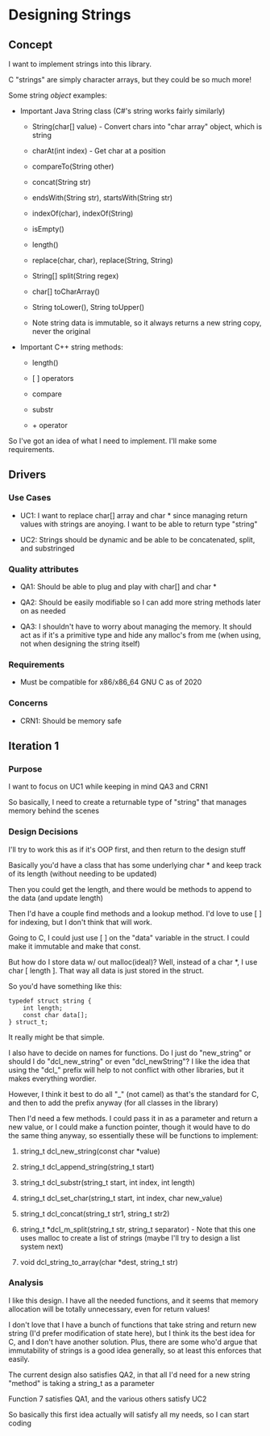 # Designing Strings

## Concept

I want to implement strings into this library.

C "strings" are simply character arrays, but they could be so much more!

Some string *object* examples:

 - Important Java String class (C#'s string works fairly similarly)

   + String(char[] value) - Convert chars into "char array" object, which is string

   + charAt(int index) - Get char at a position

   + compareTo(String other)

   + concat(String str)

   + endsWith(String str), startsWith(String str)

   + indexOf(char), indexOf(String)

   + isEmpty()

   + length()

   + replace(char, char), replace(String, String)

   + String[] split(String regex)

   + char[] toCharArray()

   + String toLower(), String toUpper()

   + Note string data is immutable, so it always returns a new string copy, never the original

 - Important C++ string methods:

   + length()

   + \[ \] operators

   + compare

   + substr

   + \+ operator

So I've got an idea of what I need to implement. I'll make some requirements.

## Drivers

### Use Cases

 - UC1: I want to replace char\[\] array and char \* since managing return values with strings are anoying. I want to be able to return type "string"

 - UC2: Strings should be dynamic and be able to be concatenated, split, and substringed

### Quality attributes

 - QA1: Should be able to plug and play with char\[\] and char \*

 - QA2: Should be easily modifiable so I can add more string methods later on as needed

 - QA3: I shouldn't have to worry about managing the memory. It should act as if it's a primitive type and hide any malloc's from me (when using, not when designing the string itself)

### Requirements

 - Must be compatible for x86/x86_64 GNU C as of 2020

### Concerns

 - CRN1: Should be memory safe

## Iteration 1

### Purpose

I want to focus on UC1 while keeping in mind QA3 and CRN1

So basically, I need to create a returnable type of "string" that manages memory behind the scenes

### Design Decisions

I'll try to work this as if it's OOP first, and then return to the design stuff

Basically you'd have a class that has some underlying char \* and keep track of its length (without needing to be updated)

Then you could get the length, and there would be methods to append to the data (and update length)

Then I'd have a couple find methods and a lookup method. I'd love to use \[ \] for indexing, but I don't think that will work.

Going to C, I could just use \[ \] on the "data" variable in the struct. I could make it immutable and make that const.

But how do I store data w/ out malloc(ideal)? Well, instead of a char \*, I use char \[ length \]. That way all data is just stored in the struct.

So you'd have something like this:

```
typedef struct string {
    int length;
    const char data[];
} struct_t;
```

It really might be that simple.

I also have to decide on names for functions. Do I just do "new_string" or should I do "dcl_new_string" or even "dcl_newString"? I like the idea that using the "dcl_" prefix will help to not conflict with other libraries, but it makes everything wordier.

However, I think it best to do all "_" (not camel) as that's the standard for C, and then to add the prefix anyway (for all classes in the library)

Then I'd need a few methods. I could pass it in as a parameter and return a new value, or I could make a function pointer, though it would have to do the same thing anyway, so essentially these will be functions to implement:

 1. string_t dcl_new_string(const char *value)

 2. string_t dcl_append_string(string_t start)

 3. string_t dcl_substr(string_t start, int index, int length)

 4. string_t dcl_set_char(string_t start, int index, char new_value)

 5. string_t dcl_concat(string_t str1, string_t str2)

 6. string_t *dcl_m_split(string_t str, string_t separator) - Note that this one uses malloc to create a list of strings (maybe I'll try to design a list system next)

 7. void dcl_string_to_array(char *dest, string_t str)

### Analysis

I like this design. I have all the needed functions, and it seems that memory allocation will be totally unnecessary, even for return values!

I don't love that I have a bunch of functions that take string and return new string (I'd prefer modification of state here), but I think its the best idea for C, and I don't have another solution. Plus, there are some who'd argue that immutability of strings is a good idea generally, so at least this enforces that easily.

The current design also satisfies QA2, in that all I'd need for a new string "method" is taking a string_t as a parameter

Function 7 satisfies QA1, and the various others satisfy UC2

So basically this first idea actually will satisfy all my needs, so I can start coding
